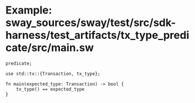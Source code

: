 # Example: sway_sources/sway/test/src/sdk-harness/test_artifacts/tx_type_predicate/src/main.sw

```sway
predicate;

use std::tx::{Transaction, tx_type};

fn main(expected_type: Transaction) -> bool {
    tx_type() == expected_type
}

```
